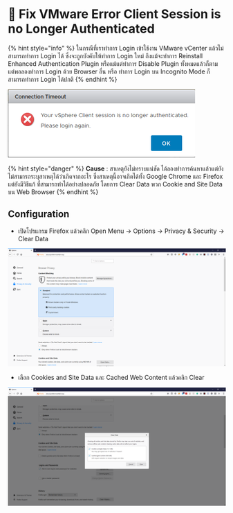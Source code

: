 # 🌠 Fix VMware Error Client Session is no Longer Authenticated

{% hint style="info" %}
ในกรณีที่เราทำการ Login เข้าใช้งาน VMware vCenter แล้วไม่สามารถทำการ Login ได้ ซึ่งจะถูกบังคับให้ทำการ Login ใหม่ ถึงแม้จะทำการ Reinstall Enhanced Authentication Plugin หรือแม้แต่ทำการ Disable Plugin ทั้งหมดแล้วก็ตาม แต่พอลองทำการ Login ด้วย Browser อื่น หรือ ทำการ Login บน Incognito Mode ก็สามารถทำการ Login ได้ปกติ
{% endhint %}

![vSphere-01](../../.gitbook/assets/vsphere-01.png)

{% hint style="danger" %}
**Cause** : สาเหตุยังไม่ทราบแน่ชัด ได้ลองทำการค้นหาแล้วแต่ยังไม่สามารถระบุสาเหตุได้ว่าเกิดจากอะไร ซึ่งสาเหตุนี้อาจเกิดได้ทั้ง Google Chrome และ Firefox แต่ยังมีวิธีแก้ ที่สามารถทำได้อย่างปลอดภัย โดยการ Clear Data พวก Cookie and Site Data บน Web Browser
{% endhint %}

## **Configuration**

* เปิดโปรแกรม Firefox แล้วคลิก Open Menu -> Options -> Privacy & Security -> Clear Data

![vSphere-02.png](../../.gitbook/assets/vsphere-02.png)

* เลือก Cookies and Site Data และ Cached Web Content แล้วคลิก Clear

![vSphere-03.png](../../.gitbook/assets/vsphere-03.png)
